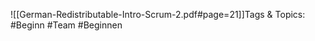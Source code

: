 
![[German-Redistributable-Intro-Scrum-2.pdf#page=21]]Tags & Topics:
   #Beginn
   #Team
   #Beginnen